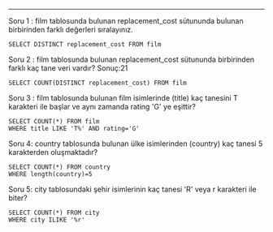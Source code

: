 ---

Soru 1 : film tablosunda bulunan replacement_cost sütununda bulunan birbirinden farklı değerleri sıralayınız.

```
SELECT DISTINCT replacement_cost FROM film
```

Soru 2 : film tablosunda bulunan replacement_cost sütununda birbirinden farklı kaç tane veri vardır? Sonuç:21

```
SELECT COUNT(DISTINCT replacement_cost) FROM film
```

Soru 3 : film tablosunda bulunan film isimlerinde (title) kaç tanesini T karakteri ile başlar ve aynı zamanda rating 'G' ye eşittir?

```
SELECT COUNT(*) FROM film
WHERE title LIKE 'T%' AND rating='G'
```

Soru 4: country tablosunda bulunan ülke isimlerinden (country) kaç tanesi 5 karakterden oluşmaktadır?

```
SELECT COUNT(*) FROM country
WHERE length(country)=5
```

Soru 5: city tablosundaki şehir isimlerinin kaç tanesi 'R' veya r karakteri ile biter?

```
SELECT COUNT(*) FROM city
WHERE city ILIKE '%r'